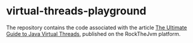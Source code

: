 # virtual-threads-playground
The repository contains the code associated with the article [The Ultimate Guide to Java Virtual Threads](https://blog.rockthejvm.com/ultimate-guide-to-java-virtual-threads/), published on the RockTheJvm platform.
